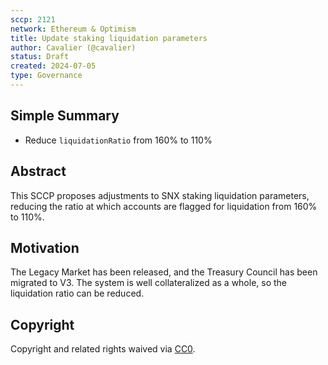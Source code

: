 ```yaml
---
sccp: 2121
network: Ethereum & Optimism
title: Update staking liquidation parameters 
author: Cavalier (@cavalier)
status: Draft
created: 2024-07-05
type: Governance
---
```


<!--You can leave these HTML comments in your merged SCCP and delete the visible duplicate text guides, they will not appear and may be helpful to refer to if you edit it again. This is the suggested template for new SCCPs. Note that an SCCP number will be assigned by an editor. When opening a pull request to submit your SCCP, please use an abbreviated title in the filename, `sccp-draft_title_abbrev.md`. The title should be 44 characters or less.-->

## Simple Summary

<!--"If you can't explain it simply, you don't understand it well enough." Provide a simplified and layman-accessible explanation of the SCCP.-->

- Reduce `liquidationRatio` from 160% to 110%

## Abstract

<!--A short (~200 word) description of the variable change proposed.-->

This SCCP proposes adjustments to SNX staking liquidation parameters, reducing the ratio at which accounts are flagged for liquidation from 160% to 110%.

## Motivation

<!--The motivation is critical for SCCPs that want to update variables within Synthetix. It should clearly explain why the existing variable is not incentive aligned. SCCP submissions without sufficient motivation may be rejected outright.-->

The Legacy Market has been released, and the Treasury Council has been migrated to V3. The system is well collateralized as a whole, so the liquidation ratio can be reduced. 

## Copyright

Copyright and related rights waived via [CC0](https://creativecommons.org/publicdomain/zero/1.0/).
